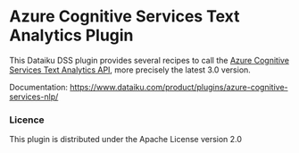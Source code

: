 # Azure Cognitive Services Text Analytics Plugin

This Dataiku DSS plugin provides several recipes to call the [Azure Cognitive Services Text Analytics API](https://azure.microsoft.com/en-us/services/cognitive-services/text-analytics/), more precisely the latest 3.0 version.

Documentation: https://www.dataiku.com/product/plugins/azure-cognitive-services-nlp/

### Licence

This plugin is distributed under the Apache License version 2.0

